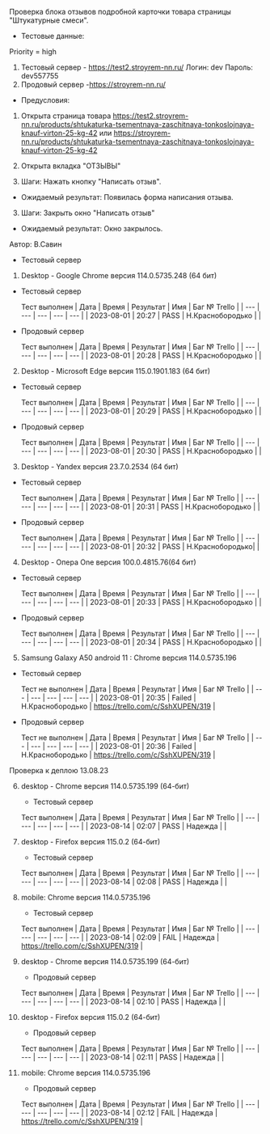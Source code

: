 Проверка блока отзывов подробной карточки товара страницы "Штукатурные смеси".

* Тестовые данные: 

Priority = high

1. Тестовый сервер - https://test2.stroyrem-nn.ru/
Логин: dev
Пароль: dev557755
2. Продовый сервер -https://stroyrem-nn.ru/

* Предусловия:
1. Открыта страница товара 
https://test2.stroyrem-nn.ru/products/shtukaturka-tsementnaya-zaschitnaya-tonkoslojnaya-knauf-virton-25-kg-42 
или 
https://stroyrem-nn.ru/products/shtukaturka-tsementnaya-zaschitnaya-tonkoslojnaya-knauf-virton-25-kg-42
2. Открыта вкладка "ОТЗЫВЫ"

1. Шаги:
Нажать кнопку "Написать отзыв".

* Ожидаемый результат:
Появилась форма написания отзыва.

3. Шаги:
Закрыть окно "Написать отзыв"

* Ожидаемый результат:
Окно закрылось.

Автор: В.Савин

* Тестовый сервер 

1. Desktop - Google Chrome версия 114.0.5735.248 (64 бит)

* Тестовый сервер 

  Тест выполнен
| Дата | Время | Результат | Имя | Баг № Trello |
| --- | --- | --- | --- | --- |
| 2023-08-01 | 20:27 | PASS | Н.Краснобородько |  | 

* Продовый сервер

  Тест выполнен
| Дата | Время | Результат | Имя | Баг № Trello |
| --- | --- | --- | --- | --- |
| 2023-08-01 | 20:28 | PASS | Н.Краснобородько |  | 


2. Desktop - Microsoft Edge версия 115.0.1901.183 (64 бит)

* Тестовый сервер

  Тест выполнен
| Дата | Время | Результат | Имя | Баг № Trello |
| --- | --- | --- | --- | --- |
| 2023-08-01 | 20:29 | PASS | Н.Краснобородько |  | 

* Продовый сервер

  Тест выполнен
| Дата | Время | Результат | Имя | Баг № Trello |
| --- | --- | --- | --- | --- |
| 2023-08-01 | 20:30 | PASS | Н.Краснобородько |  | 


3. Desktop - Yandex версия 23.7.0.2534 (64 бит)

* Тестовый сервер 

  Тест выполнен
| Дата | Время | Результат | Имя | Баг № Trello |
| --- | --- | --- | --- | --- |
| 2023-08-01 | 20:31 | PASS | Н.Краснобородько |  | 

* Продовый сервер

  Тест выполнен
| Дата | Время | Результат | Имя | Баг № Trello |
| --- | --- | --- | --- | --- |
| 2023-08-01 | 20:32 | PASS | Н.Краснобородько|  | 


4. Desktop - Опера One версия 100.0.4815.76(64 бит)

* Тестовый сервер  

  Тест выполнен
| Дата | Время | Результат | Имя | Баг № Trello |
| --- | --- | --- | --- | --- |
| 2023-08-01 | 20:33 | PASS | Н.Краснобородько |  | 

* Продовый сервер

  Тест выполнен
| Дата | Время | Результат | Имя | Баг № Trello |
| --- | --- | --- | --- | --- |
| 2023-08-01 | 20:34 | PASS | Н.Краснобородько |  |

5. Samsung Galaxy A50 аndroid 11 : Chrome версия 114.0.5735.196

* Тестовый сервер
  
  Тест не выполнен
| Дата | Время | Результат | Имя | Баг № Trello |
| --- | --- | --- | --- | --- |
| 2023-08-01 | 20:35 | Failed | Н.Краснобородько | https://trello.com/c/SshXUPEN/319 | 

* Продовый сервер

  Тест не выполнен
| Дата | Время | Результат | Имя | Баг № Trello |
| --- | --- | --- | --- | --- |
| 2023-08-01 | 20:36 | Failed | Н.Краснобородько | https://trello.com/c/SshXUPEN/319 |



Проверка к деплою 13.08.23

6. desktop - Chrome версия 114.0.5735.199 (64-бит)

	* Тестовый сервер 

	Тест выполнен
	| Дата | Время | Результат | Имя | Баг № Trello |
	| --- | --- | --- | --- | --- |
	| 2023-08-14 | 02:07 | PASS | Надежда |  | 
	
7. desktop - Firefox версия 115.0.2 (64-бит)

	* Тестовый сервер 

	Тест выполнен
	| Дата | Время | Результат | Имя | Баг № Trello |
	| --- | --- | --- | --- | --- |
	| 2023-08-14 | 02:08 | PASS | Надежда |  | 

8. mobile: Chrome версия 114.0.5735.196

	* Тестовый сервер 

	Тест выполнен
	| Дата | Время | Результат | Имя | Баг № Trello |
	| --- | --- | --- | --- | --- |
	| 2023-08-14 | 02:09 | FAIL | Надежда | https://trello.com/c/SshXUPEN/319 | 
	
	

9. desktop - Chrome версия 114.0.5735.199 (64-бит)

	* Продовый сервер 

	Тест выполнен
	| Дата | Время | Результат | Имя | Баг № Trello |
	| --- | --- | --- | --- | --- |
	| 2023-08-14 | 02:10 | PASS | Надежда |  | 
	
10. desktop - Firefox версия 115.0.2 (64-бит)

	* Продовый сервер 

	Тест выполнен
	| Дата | Время | Результат | Имя | Баг № Trello |
	| --- | --- | --- | --- | --- |
	| 2023-08-14 | 02:11 | PASS | Надежда |  | 

11. mobile: Chrome версия 114.0.5735.196

	* Продовый сервер 

	Тест выполнен
	| Дата | Время | Результат | Имя | Баг № Trello |
	| --- | --- | --- | --- | --- |
	| 2023-08-14 | 02:12 | FAIL | Надежда | https://trello.com/c/SshXUPEN/319 |

